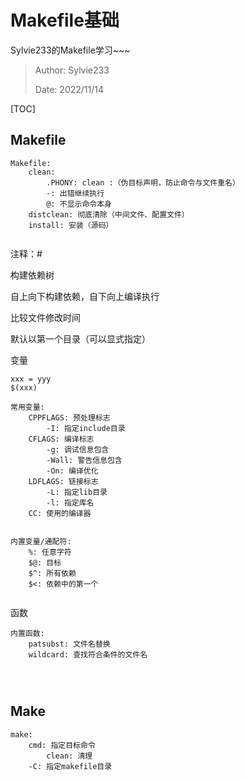 # Makefile基础

Sylvie233的Makefile学习~~~

> Author: Sylvie233
>
> Date: 2022/11/14
>

[TOC]

## Makefile

```
Makefile:
	clean:
		.PHONY: clean :（伪目标声明，防止命令与文件重名）
		-: 出错继续执行
		@: 不显示命令本身
	distclean: 彻底清除（中间文件、配置文件）
	install: 安装（源码）
		
```



注释：#



构建依赖树

自上向下构建依赖，自下向上编译执行

比较文件修改时间

默认以第一个目录（可以显式指定）



变量

```
xxx = yyy
$(xxx)

常用变量:
	CPPFLAGS: 预处理标志
		-I: 指定include目录
	CFLAGS: 编译标志
		-g: 调试信息包含
		-Wall: 警告信息包含
		-On: 编译优化
	LDFLAGS: 链接标志
		-L: 指定lib目录
		-l: 指定库名
	CC: 使用的编译器
	

内置变量/通配符:
	%: 任意字符
	$@: 目标
	$^: 所有依赖
	$<: 依赖中的第一个
	
```



函数

```
内置函数:
    patsubst: 文件名替换
	wildcard: 查找符合条件的文件名
	
	
	
```













## Make

```
make:
	cmd: 指定目标命令
		clean: 清理
	-C: 指定makefile目录	
```

